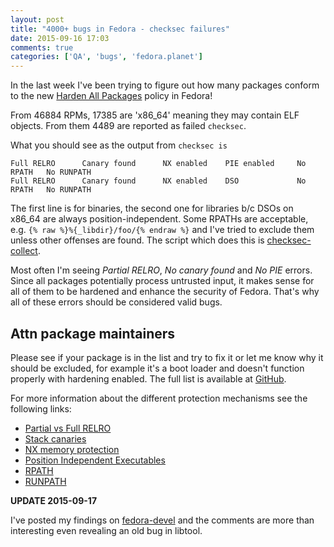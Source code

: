 ```yaml
---
layout: post
title: "4000+ bugs in Fedora - checksec failures"
date: 2015-09-16 17:03
comments: true
categories: ['QA', 'bugs', 'fedora.planet']
---
```


In the last week I've been trying to figure out how many packages
conform to the new
[Harden All Packages](https://fedoraproject.org/wiki/Changes/Harden_All_Packages)
policy in Fedora!

From 46884 RPMs, 17385 are 'x86_64' meaning they may contain ELF objects.
From them 4489 are reported as failed `checksec`.

What you should see as the output from `checksec is`

    Full RELRO      Canary found      NX enabled    PIE enabled     No RPATH   No RUNPATH
    Full RELRO      Canary found      NX enabled    DSO             No RPATH   No RUNPATH

The first line is for binaries, the second one for libraries b/c
DSOs on x86_64 are always position-independent. Some RPATHs are acceptable,
e.g. `{% raw %}%{_libdir}/foo/{% endraw %}` and I've tried to exclude them unless
other offenses are found. The script which does this is
[checksec-collect](https://github.com/atodorov/fedora-scripts/blob/master/checksec-collect).


Most often I'm seeing *Partial RELRO*, *No canary found* and *No PIE* errors.
Since all packages potentially process untrusted input, it makes sense for all of them
to be hardened and enhance the security of Fedora. That's why all of these errors
should be considered valid bugs.

Attn package maintainers
------------------------

Please see if your package is in the list and try to fix it or let me know
why it should be excluded, for example it's a boot loader and doesn't function
properly with hardening enabled. The full list is available at
[GitHub](https://github.com/atodorov/fedora-scripts/blob/master/checksec.log).

For more information about the different protection mechanisms see the following
links:

* [Partial vs Full RELRO](http://tk-blog.blogspot.bg/2009/02/relro-not-so-well-known-memory.html)
* [Stack canaries](https://en.wikipedia.org/wiki/Buffer_overflow_protection#Canaries)
* [NX memory protection](https://en.wikipedia.org/wiki/NX_bit#Linux)
* [Position Independent Executables](https://securityblog.redhat.com/2012/11/28/position-independent-executables-pie/)
* [RPATH](https://fedoraproject.org/wiki/Packaging:Guidelines#Beware_of_Rpath)
* [RUNPATH](http://blog.tremily.us/posts/rpath/)

**UPDATE 2015-09-17**

I've posted my findings on 
[fedora-devel](https://lists.fedoraproject.org/pipermail/packaging/2015-September/thread.html)
and the comments are more than interesting even revealing an old bug in libtool.





